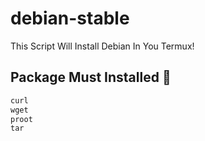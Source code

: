 # debian-stable
This Script Will Install Debian In You Termux! 

## Package Must Installed 🚀
```python
curl 
wget 
proot 
tar
```

